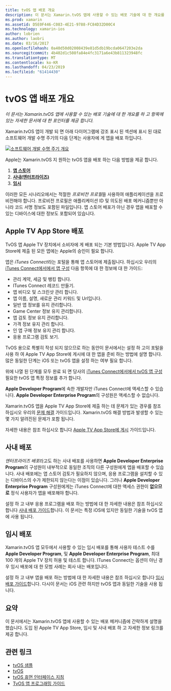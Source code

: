 ```yaml
---
title: tvOS 앱 배포 개요
description: 이 문서는 Xamarin.tvOS 앱에 사용할 수 있는 배포 기술에 대 한 개요를 하 고 항목에 있는 자세한 문서에 대 한 포인터를 제공 합니다.
ms.prod: xamarin
ms.assetid: D5E0F446-C083-4E21-9788-FC84D32D00C4
ms.technology: xamarin-ios
author: lobrien
ms.author: laobri
ms.date: 03/16/2017
ms.openlocfilehash: 0a40d50d02008439e81d5db19bcda0647203e2da
ms.sourcegitcommit: 4b402d1c508fa84e4fc3171a6e43b811323948fc
ms.translationtype: MT
ms.contentlocale: ko-KR
ms.lasthandoff: 04/23/2019
ms.locfileid: "61414430"
---
```

# <a name="tvos-app-distribution-overview"></a>tvOS 앱 배포 개요

_이 문서는 Xamarin.tvOS 앱에 사용할 수 있는 배포 기술에 대 한 개요를 하 고 항목에 있는 자세한 문서에 대 한 포인터를 제공 합니다._


Xamarin.tvOS 앱이 개발 되 면 아래 다이어그램에 강조 표시 된 섹션에 표시 된 대로 소프트웨어 개발 수명 주기의 다음 단계는 사용자에 게 앱을 배포 하입니다.


[![소프트웨어 개발 수명 주기 개요](images/publishingdiagram.png)](images/publishingdiagram.png#lightbox)


Apple는 Xamarin.tvOS 지 원하는 tvOS 앱을 배포 하는 다음 방법을 제공 합니다.

1. [**앱 스토어**](#Apple-TV-App-Store-Distribution)
2. [**사내(엔터프라이즈)**](#In-House-Distribution) 
2. [**임시**](#Ad_Hoc_Distribution) 

이러한 모든 시나리오에서는 적절한 *프로비전 프로필*을 사용하여 애플리케이션을 프로비전해야 합니다. 프로비전 프로필은 애플리케이션 ID 및 의도된 배포 메커니즘뿐만 아니라 코드 서명 정보도 포함된 파일입니다. 앱 스토어 배포가 아닌 경우 앱을 배포할 수 있는 디바이스에 대한 정보도 포함되어 있습니다.

<a name="Apple-TV-App-Store-Distribution" />

## <a name="apple-tv-app-store-distribution"></a>Apple TV App Store 배포

TvOS 앱 Apple TV 장치에서 소비자에 게 배포 되는 기본 방법입니다. Apple TV App Store에 제출 된 모든 앱에는 Apple의 승인이 필요 합니다.

앱은 *iTunes Connect*라는 포털을 통해 앱 스토어에 제출됩니다. 하십시오 우리의 [iTunes Connect에서에서 앱 구성](~/ios/deploy-test/app-distribution/app-store-distribution/itunesconnect.md) 다음 항목에 대 한 정보에 대 한 가이드:

- 관리 계약, 세금 및 뱅킹 합니다.
- ITunes Connect 레코드 만들기.
- 앱 비디오 및 스크린샷 관리 합니다.
- 앱 이름, 설명, 새로운 관리 키워드 및 Url입니다.
- 일반 앱 정보를 유지 관리합니다.
- Game Center 정보 유지 관리합니다.
- 앱 검토 정보 유지 관리합니다.
- 가격 정보 유지 관리 합니다.
- 인 앱 구매 정보 유지 관리 합니다.
- 응용 프로그램 검토 보기.

TvOS 용으로 특별히 작성 되지 않으므로 하는 동안이 문서에서는 설정 하 고이 포털을 사용 하 여 Apple TV App Store에 게시에 대 한 앱을 준비 하는 방법에 설명 합니다. 많은 동일한 단계는 iOS 또는 tvOS 앱을 설정 하는 여부 필요 합니다.

위에 나열 된 단계를 모두 완료 되 면 당사의 [iTunes Connect에서에서 tvOS 앱 구성](~/ios/tvos/deploy-test/app-distribution/itunes-connect.md) 필요한 tvOS 앱 특정 정보를 추가 합니다.

**Apple Developer Program**에 속한 개발자만 iTunes Connect에 액세스할 수 있습니다. **Apple Developer Enterprise Program**의 구성원은 액세스할 수 없습니다.

Xamarin.tvOS 앱을 Apple TV App Store에 제출 하는 데 문제가 있는 경우를 참조 하십시오 우리의 [문제 해결](~/ios/tvos/troubleshooting.md) 가이드입니다. Xamarin.tvOS 해결 방법과 발생할 수 있는 몇 가지 알려진된 문제가 포함 됩니다.

자세한 내용은 참조 하십시오 합니다 [Apple TV App Store에 게시](~/ios/tvos/deploy-test/app-distribution/app-store-publishing.md) 가이드입니다.

<a name="In-House-Distribution" />

## <a name="in-house-distribution"></a>사내 배포

*엔터프라이즈 배포*라고도 하는 사내 배포를 사용하면 **Apple Developer Enterprise Program**의 구성원이 내부적으로 동일한 조직의 다른 구성원에게 앱을 배포할 수 있습니다. 사내 배포에는 앱 스토어 검토가 필요하지 않으며, 응용 프로그램을 설치할 수 있는 디바이스의 수가 제한되지 않는다는 이점이 있습니다. 그러나 **Apple Developer Enterprise Program** 구성원에게는 iTunes Connect에 대한 액세스 권한이 **없으므로** 정식 사용자가 앱을 배포해야 합니다.

설정 하 고 내부 응용 프로그램을 배포 하는 방법에 대 한 자세한 내용은 참조 하십시오 합니다 [사내 배포 가이드](~/ios/deploy-test/app-distribution/in-house-distribution.md)합니다. 이 문서는 특정 iOS에 있지만 동일한 기술을 tvOS 앱에 사용 됩니다.

<a name="Ad_Hoc_Distribution"/>

## <a name="ad-hoc-distribution"></a>임시 배포

Xamarin.tvOS 앱 모두에서 사용할 수 있는 임시 배포를 통해 사용자 테스트 수를 **Apple Developer Program**, 및 **Apple Developer Enterprise Program**, 최대 100 개의 Apple TV 장치 허용 및 테스트 합니다. ITunes Connect는 옵션이 아닌 경우 임시 배포에 대 한 모범 사례는 회사 내는 배포입니다.

설정 하 고 내부 앱을 배포 하는 방법에 대 한 자세한 내용은 참조 하십시오 합니다 [임시 배포 가이드](~/ios/deploy-test/app-distribution/ad-hoc-distribution.md)합니다. 다시이 문서는 iOS 관련 하지만 tvOS 앱과 동일한 기술을 사용 됩니다.

<a name="Summary" />

## <a name="summary"></a>요약

이 문서에서는 Xamarin.tvOS 앱에 사용할 수 있는 배포 메커니즘에 간략하게 설명을 했습니다. 도입 된 Apple TV App Store, 임시 및 사내 배포 하 고 자세한 정보 링크를 제공 합니다.



## <a name="related-links"></a>관련 링크

- [tvOS 샘플](https://developer.xamarin.com/samples/tvos/all/)
- [tvOS](https://developer.apple.com/tvos/)
- [tvOS 휴먼 인터페이스 지침](https://developer.apple.com/tvos/human-interface-guidelines/)
- [TvOS 앱 프로그래밍 가이드](https://developer.apple.com/library/prerelease/tvos/documentation/General/Conceptual/AppleTV_PG/)

